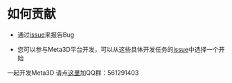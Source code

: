 # 如何贡献

- 通过[issue](https://github.com/Meta3D-Technology/Meta3D/issues/new?assignees=yyc-git&labels=bug&template=%E6%8A%A5%E5%91%8Abug.md&title=)来报告Bug
<!-- - 您在本地开发扩展、贡献或者对应的协议，然后将其发布到Meta3D平台
这样所有的用户都能在平台上使用它们来搭建引擎或者编辑器。具体如何开发和发布它们请见[自定义案例](https://meta3d-website.4everland.app/docs/搭建您的自定义引擎：实现WebGPU光栅化管线绘制三角形)
- 您将本地开发的扩展、贡献通过PR Merge到[Meta3D](https://github.com/Meta3D-Technology/Meta3D)
这样其它用户可以修改和扩展它们。请先提交[issue](https://github.com/Meta3D-Technology/Meta3D/issues/new/choose)来说明情况
- 您将本地开发的扩展协议、贡献协议通过PR Merge到[Meta3D](https://github.com/Meta3D-Technology/Meta3D)
这样其它用户既可以修改和扩展您的扩展协议、贡献协议，也可以开发实现该协议的扩展/贡献。请先提交[issue](https://github.com/Meta3D-Technology/Meta3D/issues/new/choose)来说明情况
- 通过PR修改[Meta3D](https://github.com/Meta3D-Technology/Meta3D)发布的扩展、贡献、扩展协议和贡献协议。请先提交[issue](https://github.com/Meta3D-Technology/Meta3D/issues/new/choose)来说明情况 -->
- 您可以参与Meta3D平台开发，可以从这些具体开发任务的[issue](https://github.com/Meta3D-Technology/Meta3D/issues?q=is%3Aissue+is%3Aopen+label%3A%22good+first+issue%22)中选择一个开始


一起开发Meta3D 请点[这里](https://qm.qq.com/cgi-bin/qm/qr?k=Kiaj6UDk6FuKDPHKpHYruzB8eAt0xRRy&jump_from=webapi&authKey=D6yCua8jRdfWgAQqSSRMRQvaYxGVL5XN671Cz/g2CSYRJ9WPPgNPZIzcCZKwQZBC)加QQ群：561291403

<!-- Fork：吴坤桓 -->
